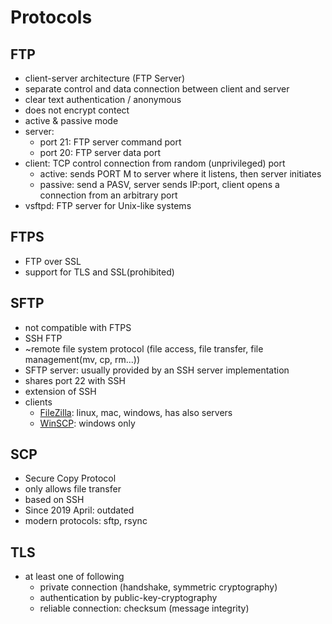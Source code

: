 # Protocols

## FTP

- client-server architecture (FTP Server)
- separate control and data connection between client and server
- clear text authentication / anonymous
- does not encrypt contect
- active & passive mode
- server:
  - port 21: FTP server command port
  - port 20: FTP server data port
- client: TCP control connection from random (unprivileged) port
  - active: sends PORT M to server where it listens, then server initiates
  - passive: send a PASV, server sends IP:port, client opens a connection from an arbitrary port
- vsftpd: FTP server for Unix-like systems

## FTPS

- FTP over SSL
- support for TLS and SSL(prohibited)

## SFTP

- not compatible with FTPS
- SSH FTP
- ~remote file system protocol (file access, file transfer, file management(mv, cp, rm...))
- SFTP server: usually provided by an SSH server implementation
- shares port 22 with SSH
- extension of SSH
- clients
  - [FileZilla](https://filezilla-project.org/): linux, mac, windows, has also servers
  - [WinSCP](https://winscp.net/eng/download.php): windows only

## SCP

- Secure Copy Protocol
- only allows file transfer
- based on SSH
- Since 2019 April: outdated
- modern protocols: sftp, rsync

## TLS

- at least one of following
  - private connection (handshake, symmetric cryptography)
  - authentication by public-key-cryptography
  - reliable connection: checksum (message integrity)
